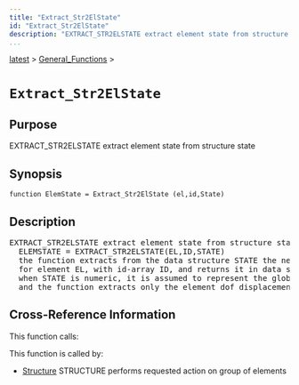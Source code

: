 ```yaml
---
title: "Extract_Str2ElState"
id: "Extract_Str2ElState"
description: "EXTRACT_STR2ELSTATE extract element state from structure state"
...
```


<!-- <a name="_top"></a> -->
<!-- <div><a href="../../.autoindex.md">Home</a> &gt;  -->
 <a href="#">latest</a> &gt; <a href=".autoindex.md">General_Functions</a> &gt; 
<!-- Extract_Str2ElState.m</div> -->

<!--<table width="100%"><tr><td align="left"><a href="../../.autoindex.md"><img alt="<" border="0" src="../../left.png">&nbsp;Master index</a></td>
<td align="right"><a href=".autoindex.md">Index for latest\General_Functions&nbsp;<img alt=">" border="0" src="../../right.png"></a></td></tr></table>-->
# `Extract_Str2ElState`



## <a name="_name"></a>Purpose


EXTRACT_STR2ELSTATE extract element state from structure state

<!-- <div class="box"><strong>EXTRACT_STR2ELSTATE extract element state from structure state</strong></div> -->

## <a name="_synopsis"></a>Synopsis

`function ElemState = Extract_Str2ElState (el,id,State)` 

## Description


<pre class="comment">EXTRACT_STR2ELSTATE extract element state from structure state
  ELEMSTATE = EXTRACT_STR2ELSTATE(EL,ID,STATE)
  the function extracts from the data structure STATE the necessary state information
  for element EL, with id-array ID, and returns it in data structure ELEMSTATE;
  when STATE is numeric, it is assumed to represent the global dof displacement vector
  and the function extracts only the element dof displacements in ELEMSTATE.U</pre>
<!-- <div class="fragment"><pre class="comment">EXTRACT_STR2ELSTATE extract element state from structure state
  ELEMSTATE = EXTRACT_STR2ELSTATE(EL,ID,STATE)
  the function extracts from the data structure STATE the necessary state information
  for element EL, with id-array ID, and returns it in data structure ELEMSTATE;
  when STATE is numeric, it is assumed to represent the global dof displacement vector
  and the function extracts only the element dof displacements in ELEMSTATE.U</pre></div> -->

<!-- crossreference -->
## <a name="_cross"></a>Cross-Reference Information

This function calls:
<ul style="list-style-image:url(../../matlabicon.gif)">
</ul>

This function is called by:
<ul style="list-style-image:url(../../matlabicon.gif)">
<li><a href="Structure.md" class="code" title="function Resp = Structure (action,Model,ElemData,State,ElemList)">Structure</a>	STRUCTURE performs requested action on group of elements</li></ul>
<!-- crossreference -->




<!-- <hr><address>Generated on Mon 15-Feb-2021 18:38:47 by <strong><a href="http://www.artefact.tk/software/matlab/m2html/" title="Matlab Documentation in HTML">m2html</a></strong> &copy; 2005</address> -->